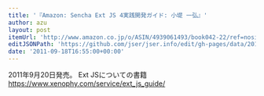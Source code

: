 ```yaml
---
title: '『Amazon: Sencha Ext JS 4実践開発ガイド: 小堤 一弘』'
author: azu
layout: post
itemUrl: 'http://www.amazon.co.jp/o/ASIN/4939061493/book042-22/ref=nosim'
editJSONPath: 'https://github.com/jser/jser.info/edit/gh-pages/data/2011/09/index.json'
date: '2011-09-18T16:55:00+00:00'
---
```

2011年9月20日発売。
Ext JSについての書籍
https://www.xenophy.com/service/ext_js_guide/
